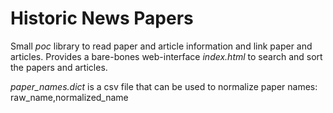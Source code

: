 # Historic News Papers

Small *poc* library to read paper and article information and link paper and articles.
Provides a bare-bones web-interface *index.html* to search and sort the papers and articles.

*paper_names.dict* is a csv file that can be used to normalize paper names: raw_name,normalized_name
